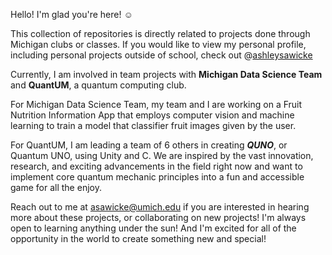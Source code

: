 Hello! I'm glad you're here! ☺

This collection of repositories is directly related to projects done through Michigan clubs or classes. If you would like to view my personal profile, including personal projects outside of school, check out @[ashleysawicke](https://github.com/ashleysawicke)

Currently, I am involved in team projects with **Michigan Data Science Team** and **QuantUM**, a quantum computing club.

For Michigan Data Science Team, my team and I are working on a Fruit Nutrition Information App that employs computer vision and machine learning to train a model that classifier fruit images given by the user. 

For QuantUM, I am leading a team of 6 others in creating ***QUNO***, or Quantum UNO, using Unity and C. We are inspired by the vast innovation, research, and exciting advancements in the field right now and want to implement core quantum mechanic principles into a fun and accessible game for all the enjoy. 

Reach out to me at asawicke@umich.edu if you are interested in hearing more about these projects, or collaborating on new projects! I'm always open to learning anything under the sun! And I'm excited for all of the opportunity in the world to create something new and special!
<!---
asawicke/asawicke is a ✨ special ✨ repository because its `README.md` (this file) appears on your GitHub profile.
You can click the Preview link to take a look at your changes.
--->
